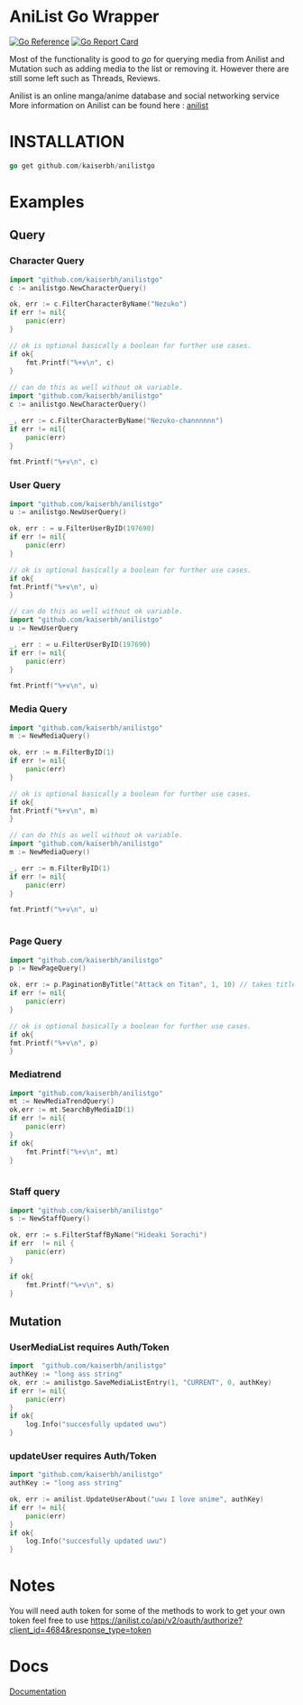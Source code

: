 # AniList Go Wrapper
[![Go Reference](https://pkg.go.dev/badge/github.com/kaiserbh/anilistgo.svg)](https://pkg.go.dev/github.com/kaiserbh/anilistgo)
[![Go Report Card](https://goreportcard.com/badge/github.com/kaiserbh/anilistgo)](https://goreportcard.com/report/github.com/kaiserbh/anilistgo)


Most of the functionality is good to *go* for querying media from Anilist and Mutation such as adding media to the list or removing it. However there are still some left such as Threads, Reviews.

Anilist is an online manga/anime database and social networking service
More information on Anilist can be found here : [anilist](https://anilist.co/home)

# INSTALLATION

```go
go get github.com/kaiserbh/anilistgo
```

# Examples

## Query

### Character Query

```go
import "github.com/kaiserbh/anilistgo"
c := anilistgo.NewCharacterQuery()

ok, err := c.FilterCharacterByName("Nezuko")
if err != nil{
	panic(err)
}

// ok is optional basically a boolean for further use cases.
if ok{ 
	fmt.Printf("%+v\n", c)
}
	
// can do this as well without ok variable.
import "github.com/kaiserbh/anilistgo"
c := anilistgo.NewCharacterQuery()

_, err := c.FilterCharacterByName("Nezuko-channnnnn")
if err != nil{
	panic(err)
}

fmt.Printf("%+v\n", c)
```

### User Query

```go
import "github.com/kaiserbh/anilistgo"
u := anilistgo.NewUserQuery()

ok, err : = u.FilterUserByID(197690)
if err != nil{
	panic(err)
}

// ok is optional basically a boolean for further use cases.
if ok{
fmt.Printf("%+v\n", u)
}

// can do this as well without ok variable.
import "github.com/kaiserbh/anilistgo"
u := NewUserQuery

_, err : = u.FilterUserByID(197690)
if err != nil{
	panic(err)
}

fmt.Printf("%+v\n", u)
```

### Media Query

```go
import "github.com/kaiserbh/anilistgo"
m := NewMediaQuery()

ok, err := m.FilterByID(1)
if err != nil{
	panic(err)
}

// ok is optional basically a boolean for further use cases.
if ok{
fmt.Printf("%+v\n", m)
}

// can do this as well without ok variable.
import "github.com/kaiserbh/anilistgo"
m := NewMediaQuery()

_, err := m.FilterByID(1)
if err != nil{
	panic(err)
}

fmt.Printf("%+v\n", u)
  
```

### Page Query

```go
import "github.com/kaiserbh/anilistgo"
p := NewPageQuery()

ok, err := p.PaginationByTitle("Attack on Titan", 1, 10) // takes title, page number, and per page amount
if err != nil{
	panic(err)
}

// ok is optional basically a boolean for further use cases.
if ok{
fmt.Printf("%+v\n", p)
}
```

### Mediatrend

```go
import "github.com/kaiserbh/anilistgo"
mt := NewMediaTrendQuery()
ok,err := mt.SearchByMediaID(1)
if err != nil{
	panic(err)
}
if ok{
    fmt.Printf("%+v\n", mt)
}
  
```

### Staff query

```go
import "github.com/kaiserbh/anilistgo"
s := NewStaffQuery()

ok, err := s.FilterStaffByName("Hideaki Sorachi")
if err  != nil {
	panic(err)
}

if ok{
	fmt.Printf("%+v\n", s)
}
```

## Mutation

### UserMediaList requires Auth/Token

```go
import  "github.com/kaiserbh/anilistgo"
authKey := "long ass string"
ok, err := anilistgo.SaveMediaListEntry(1, "CURRENT", 0, authKey)
if err != nil{
	panic(err)
}
if ok{
	log.Info("succesfully updated uwu")
}
```

### updateUser requires Auth/Token

```go
import "github.com/kaiserbh/anilistgo"
authKey := "long ass string"

ok, err := anilist.UpdateUserAbout("uwu I love anime", authKey)
if err != nil{
    panic(err)
}
if ok{
    log.Info("succesfully updated uwu")
}
```

# Notes

You will need auth token for some of the methods to work to get your own token feel free to use https://anilist.co/api/v2/oauth/authorize?client_id=4684&response_type=token

# Docs
[Documentation](https://github.com/KaiserBh/AniListGo/blob/master/docs/index.md)
